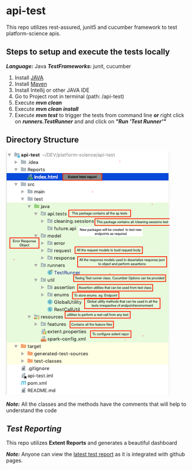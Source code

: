 
# api-test
This repo utilizes rest-assured, junit5 and cucumber framework to test platform-science apis.

## **Steps to setup and execute the tests locally**

***Language:*** Java
***TestFrameworks:*** junit, cucumber
1. Install [JAVA](https://stackoverflow.com/questions/24342886/how-to-install-java-8-on-mac)
2. Install [Maven](https://maven.apache.org/install.html) 
3. Install Intellij or other JAVA IDE
4. Go to Project root in terminal (path: /api-test)
5. Execute ***mvn clean***
6. Execute ***mvn clean install***
7. Execute ***mvn test*** to trigger the tests from command line **or** right click on ***runners.TestRunner*** and and click on ***"Run 'Test Runner'"***

## **Directory Structure**

![alt text](DirectoryStructureExplaination.png)

***Note:*** All the classes and the methods have the comments that will help to understand the code 

## ***Test Reporting***
This repo utilizes **Extent Reports** and generates a beautiful dashboard

**_Note:_** Anyone can view the [latest test report](https://manoadepu.github.io/api-test/Reports/index.html#) as it is integrated with github pages. 